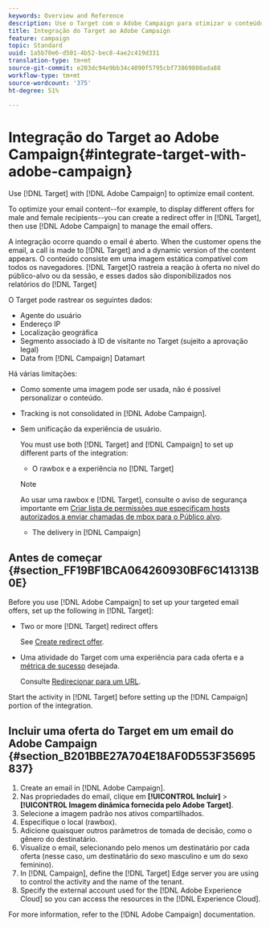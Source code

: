 ```yaml
---
keywords: Overview and Reference
description: Use o Target com o Adobe Campaign para otimizar o conteúdo de email.
title: Integração do Target ao Adobe Campaign
feature: campaign
topic: Standard
uuid: 1a5b70e6-d501-4b52-bec8-4ae2c419d331
translation-type: tm+mt
source-git-commit: e203dc94e9bb34c4090f5795cbf73869808ada88
workflow-type: tm+mt
source-wordcount: '375'
ht-degree: 51%

---
```



# Integração do Target ao Adobe Campaign{#integrate-target-with-adobe-campaign}

Use [!DNL Target] with [!DNL Adobe Campaign] to optimize email content.

To optimize your email content--for example, to display different offers for male and female recipients--you can create a redirect offer in [!DNL Target], then use [!DNL Adobe Campaign] to manage the email offers.

A integração ocorre quando o email é aberto. When the customer opens the email, a call is made to [!DNL Target] and a dynamic version of the content appears. O conteúdo consiste em uma imagem estática compatível com todos os navegadores. [!DNL Target]O rastreia a reação à oferta no nível do público-alvo ou da sessão, e esses dados são disponibilizados nos relatórios do [!DNL Target]

O Target pode rastrear os seguintes dados:

* Agente do usuário
* Endereço IP
* Localização geográfica
* Segmento associado à ID de visitante no Target (sujeito a aprovação legal)
* Data from [!DNL Campaign] Datamart

Há várias limitações:

* Como somente uma imagem pode ser usada, não é possível personalizar o conteúdo.
* Tracking is not consolidated in [!DNL Adobe Campaign].
* Sem unificação da experiência de usuário.

   You must use both [!DNL Target] and [!DNL Campaign] to set up different parts of the integration:

   * O rawbox e a experiência no [!DNL Target]
   >[!NOTE]
   >
   >Ao usar uma rawbox e [!DNL Target], consulte o aviso de segurança importante em [Criar lista de permissões que especificam hosts autorizados a enviar chamadas de mbox para o Público alvo](/help/administrating-target/hosts.md#allowlist).

   * The delivery in [!DNL Campaign]



## Antes de começar  {#section_FF19BF1BCA064260930BF6C141313B0E}

Before you use [!DNL Adobe Campaign] to set up your targeted email offers, set up the following in [!DNL Target]:

* Two or more [!DNL Target] redirect offers

   See [Create redirect offer](/help/c-experiences/c-manage-content/offer-redirect.md).
* Uma atividade do Target com uma experiência para cada oferta e a [métrica de sucesso](/help/c-activities/r-success-metrics/success-metrics.md) desejada.

   Consulte [Redirecionar para um URL](/help/c-experiences/c-visual-experience-composer/redirect-offer.md).

Start the activity in [!DNL Target] before setting up the [!DNL Campaign] portion of the integration.

## Incluir uma oferta do Target em um email do Adobe Campaign  {#section_B201BBE27A704E18AF0D553F35695837}

1. Create an email in [!DNL Adobe Campaign].
1. Nas propriedades do email, clique em **[!UICONTROL Incluir]** > **[!UICONTROL Imagem dinâmica fornecida pelo Adobe Target]**.
1. Selecione a imagem padrão nos ativos compartilhados.
1. Especifique o local (rawbox).
1. Adicione quaisquer outros parâmetros de tomada de decisão, como o gênero do destinatário.
1. Visualize o email, selecionando pelo menos um destinatário por cada oferta (nesse caso, um destinatário do sexo masculino e um do sexo feminino).
1. In [!DNL Campaign], define the [!DNL Target] Edge server you are using to control the activity and the name of the tenant.
1. Specify the external account used for the [!DNL Adobe Experience Cloud] so you can access the resources in the [!DNL Experience Cloud].

For more information, refer to the [!DNL Adobe Campaign] documentation.
